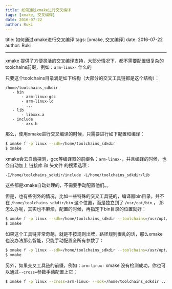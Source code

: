 ```yaml
---
title: 如何通过xmake进行交叉编译
tags: [xmake, 交叉编译]
date: 2016-07-22
author: Ruki
---
```


title: 如何通过xmake进行交叉编译
tags: [xmake, 交叉编译]
date: 2016-07-22
author: Ruki

---
xmake 提供了方便灵活的交叉编译支持，大部分情况下，都不需要配置很复杂的toolchains前缀，例如：`arm-linux-` 什么的

只要这个toolchains目录满足如下结构（大部分的交叉工具链都是这个结构）：

```
/home/toolchains_sdkdir
   - bin
       - arm-linux-gcc
       - arm-linux-ld
       - ...
   - lib
       - libxxx.a
   - include
       - xxx.h
```

那么，使用xmake进行交叉编译的时候，只需要进行如下配置和编译：

```bash
$ xmake f -p linux --sdk=/home/toolchains_sdkdir
$ xmake
```




xmake会去自动探测，gcc等编译器的前缀名：`arm-linux-`，并且编译的时候，也会自动加上 链接库 和 头文件 的搜索选项：

```
-I/home/toolchains_sdkdir/include -L/home/toolchains_sdkdir/lib
```

这些都是xmake自动处理的，不需要手动配置他们。。

但是，也有些例外的情况，比如一些特殊的交叉工具链的，编译器bin目录，并不在 `/home/toolchains_sdkdir/bin` 这个位置，而是独立到了 `/usr/opt/bin` ， 那怎么办呢，其实也不麻烦，配置的时候，再指定下bin目录的位置就好：

```bash
$ xmake f -p linux --sdk=/home/toolchains_sdkdir --toolchains=/usr/opt/bin
$ xmake
```

如果这个工具链非常奇葩，就是不按规则出牌，路径规则很乱的话，那么xmake也没办法那么智能，只能手动配置全所有参数了：

```bash
$ xmake f -p linux --sdk=/home/toolchains_sdkdir --toolchains=/usr/opt/bin --cxflags="-I/usr/xxx/include" --ldflags="-L/usr/zzz/lib"
$ xmake
```

另外，如果交叉工具链的前缀，例如：`arm-linux-`  xmake 没有检测成功，你也可以通过`--cross=`参数手动配置上它：

```bash
$ xmake f -p linux --cross=arm-linux- --sdk=/home/toolchains_sdkdir ...
```